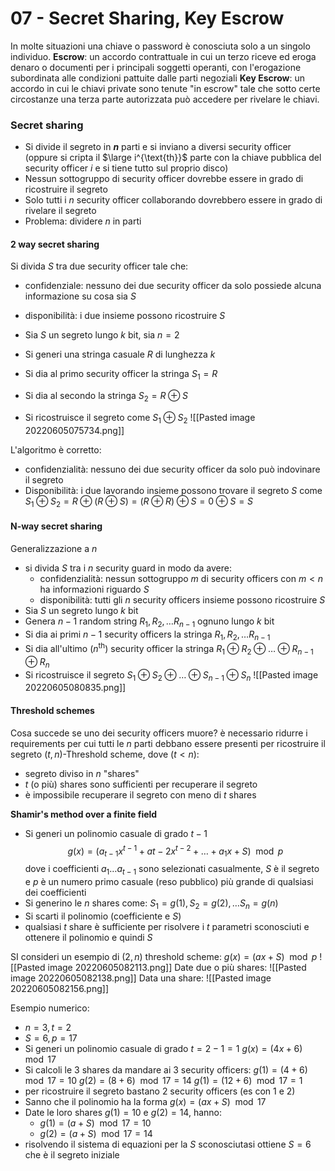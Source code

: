 # 07 - Secret Sharing, Key Escrow
In molte situazioni una chiave o password è conosciuta solo a un singolo individuo. 
**Escrow**: un accordo contrattuale in cui un terzo riceve ed eroga denaro o documenti per i principali soggetti operanti, con l'erogazione subordinata alle condizioni pattuite dalle parti negoziali
**Key Escrow**: un accordo in cui le chiavi private sono tenute "in escrow" tale che sotto certe circostanze una terza parte autorizzata può accedere per rivelare le chiavi.

### Secret sharing
- Si divide il segreto in **$n$** parti e si inviano a diversi security officer (oppure si cripta il $\large i^{\text{th}}$ parte con la chiave pubblica del security officer $i$ e si tiene tutto sul proprio disco)
- Nessun sottogruppo di security officer dovrebbe essere in grado di ricostruire il segreto
- Solo tutti i $n$  security officer collaborando dovrebbero essere in grado di rivelare il segreto
- Problema: dividere $n$ in parti

#### 2 way secret sharing
Si divida $S$ tra due security officer tale che:
- confidenziale: nessuno dei due security officer da solo possiede alcuna informazione su cosa sia $S$
- disponibilità: i due insieme possono ricostruire $S$

- Sia $S$ un segreto lungo $k$ bit, sia $n=2$ 
- Si generi una stringa casuale $R$ di lunghezza $k$
- Si dia al primo security officer la stringa $S_1=R$ 
- Si dia al secondo la stringa $S_2 = R \oplus S$
- Si ricostruisce il segreto come $S_1 \oplus S_2$
![[Pasted image 20220605075734.png]]

L'algoritmo è corretto:
- confidenzialità: nessuno dei due security officer da solo può indovinare il segreto
- Disponibilità: i due lavorando insieme possono trovare il segreto $S$ come $S_1 \oplus S_2 = R \oplus (R\oplus S) = (R\oplus R) \oplus S = 0 \oplus S = S$

#### N-way secret sharing
Generalizzazione a $n$
- si divida $S$ tra i $n$ security guard in modo da avere:
	- confidenzialità: nessun sottogruppo $m$ di security officers con $m \lt n$ ha informazioni riguardo $S$
	- disponibilità: tutti gli $n$ security officers insieme possono ricostruire $S$
- Sia $S$ un segreto lungo $k$ bit
- Genera $n-1$ random string $R_1, R_2, \ldots R_{n-1}$ ognuno lungo $k$  bit 
- Si dia ai primi $n-1$ security officers la stringa $R_1, R_2, \ldots R_{n-1}$ 
- Si dia all'ultimo $(n^{\text{th}})$ security officer la stringa $R_1  \oplus  R_2  \oplus \ldots  \oplus  R_{n-1} \oplus R_n$ 
- Si ricostruisce il segreto $S_1  \oplus  S_2  \oplus \ldots  \oplus  S_{n-1} \oplus S_n$
![[Pasted image 20220605080835.png]]

#### Threshold schemes
Cosa succede se uno dei security officers muore?
è necessario ridurre i requirements per cui tutti le $n$ parti debbano essere presenti per ricostruire il segreto
$(t,n)$-Threshold scheme, dove  ($t \lt n$):
- segreto diviso in $n$ "shares"
- $t$ (o più) shares sono sufficienti per recuperare il segreto
- è impossibile recuperare il segreto con meno di $t$ shares

**Shamir's method over a finite field**
- Si generi un polinomio casuale di grado $t-1$
$$g(x) = (a_{t-1} x^{t-1} + a{t-2}x^{t-2} + \ldots + a_{1}x + S) \mod p$$
dove i coefficienti $a_1 \ldots a_{t-1}$ sono selezionati casualmente, $S$ è il segreto e $p$ è un numero primo casuale (reso pubblico) più grande di qualsiasi dei coefficienti
- Si generino le $n$ shares come: $S_1 = g(1), S_2 = g(2), \ldots S_n = g(n)$
- Si scarti il polinomio (coefficiente e $S$)
- qualsiasi $t$ share è sufficiente per risolvere i $t$ parametri sconosciuti e ottenere il polinomio e quindi $S$

SI consideri un esempio di $(2,n)$ threshold scheme:
$g(x) = (ax+S )\mod p$
![[Pasted image 20220605082113.png]]
Date due o più shares:
![[Pasted image 20220605082138.png]]
Data una share:
![[Pasted image 20220605082156.png]]

Esempio numerico:
- $n= 3, t=2$
- $S=6, p = 17$
- Si generi un polinomio casuale di grado $t = 2-1 = 1$
  $g(x) = (4x+6) \mod 17$
- Si calcoli le 3 shares da mandare ai 3 security officers:
  $g(1) = (4+6) \mod 17 = 10$
  $g(2) = (8+6) \mod 17 = 14$
  $g(1) = (12+6) \mod 17 = 1$
- per ricostruire il segreto bastano 2 security officers  (es con 1 e 2)
- Sanno che il polinomio ha la forma $g(x) = (ax+S) \mod 17$
- Date le loro shares $g(1) = 10$ e $g(2)=14$, hanno:
	- $g(1) = (a+S) \mod 17 = 10$
	- $g(2) = (a+S) \mod 17=14$ 
- risolvendo il sistema di equazioni per la $S$ sconosciutasi ottiene $S=6$ che è il segreto iniziale

